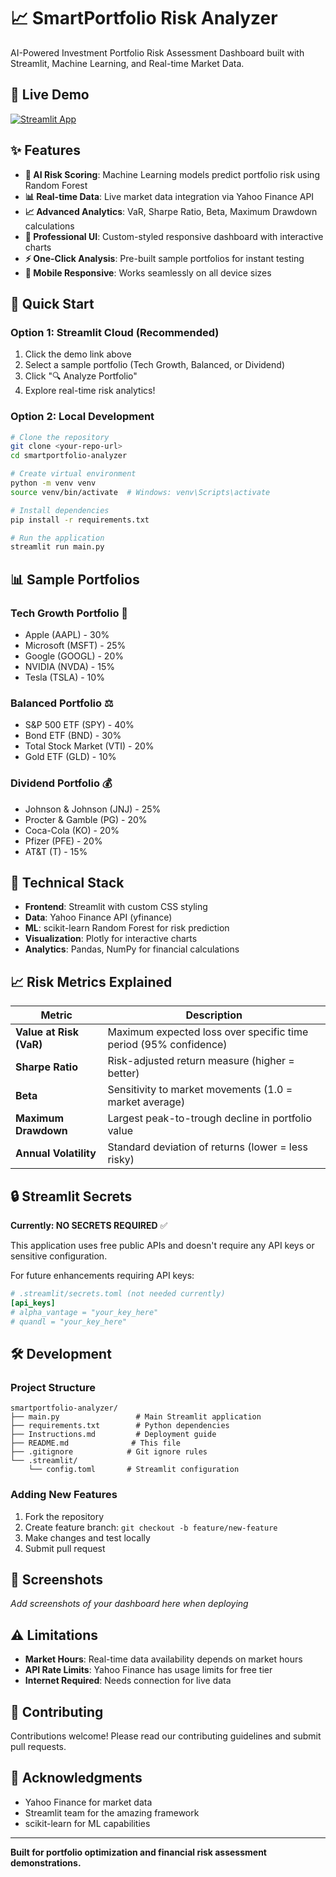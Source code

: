 # 📈 SmartPortfolio Risk Analyzer

AI-Powered Investment Portfolio Risk Assessment Dashboard built with Streamlit, Machine Learning, and Real-time Market Data.

## 🚀 Live Demo

[![Streamlit App](https://static.streamlit.io/badges/streamlit_badge_black_white.svg)](your-app-url-here)

## ✨ Features

- **🤖 AI Risk Scoring**: Machine Learning models predict portfolio risk using Random Forest
- **📊 Real-time Data**: Live market data integration via Yahoo Finance API
- **📈 Advanced Analytics**: VaR, Sharpe Ratio, Beta, Maximum Drawdown calculations
- **🎨 Professional UI**: Custom-styled responsive dashboard with interactive charts
- **⚡ One-Click Analysis**: Pre-built sample portfolios for instant testing
- **📱 Mobile Responsive**: Works seamlessly on all device sizes

## 🎯 Quick Start

### Option 1: Streamlit Cloud (Recommended)
1. Click the demo link above
2. Select a sample portfolio (Tech Growth, Balanced, or Dividend)
3. Click "🔍 Analyze Portfolio"
4. Explore real-time risk analytics!

### Option 2: Local Development
```bash
# Clone the repository
git clone <your-repo-url>
cd smartportfolio-analyzer

# Create virtual environment
python -m venv venv
source venv/bin/activate  # Windows: venv\Scripts\activate

# Install dependencies
pip install -r requirements.txt

# Run the application
streamlit run main.py
```

## 📊 Sample Portfolios

### Tech Growth Portfolio 🚀
- Apple (AAPL) - 30%
- Microsoft (MSFT) - 25%
- Google (GOOGL) - 20%
- NVIDIA (NVDA) - 15%
- Tesla (TSLA) - 10%

### Balanced Portfolio ⚖️
- S&P 500 ETF (SPY) - 40%
- Bond ETF (BND) - 30%
- Total Stock Market (VTI) - 20%
- Gold ETF (GLD) - 10%

### Dividend Portfolio 💰
- Johnson & Johnson (JNJ) - 25%
- Procter & Gamble (PG) - 20%
- Coca-Cola (KO) - 20%
- Pfizer (PFE) - 20%
- AT&T (T) - 15%

## 🔧 Technical Stack

- **Frontend**: Streamlit with custom CSS styling
- **Data**: Yahoo Finance API (yfinance)
- **ML**: scikit-learn Random Forest for risk prediction
- **Visualization**: Plotly for interactive charts
- **Analytics**: Pandas, NumPy for financial calculations

## 📈 Risk Metrics Explained

| Metric | Description |
|--------|-------------|
| **Value at Risk (VaR)** | Maximum expected loss over specific time period (95% confidence) |
| **Sharpe Ratio** | Risk-adjusted return measure (higher = better) |
| **Beta** | Sensitivity to market movements (1.0 = market average) |
| **Maximum Drawdown** | Largest peak-to-trough decline in portfolio value |
| **Annual Volatility** | Standard deviation of returns (lower = less risky) |

## 🔒 Streamlit Secrets

**Currently: NO SECRETS REQUIRED** ✅

This application uses free public APIs and doesn't require any API keys or sensitive configuration.

For future enhancements requiring API keys:
```toml
# .streamlit/secrets.toml (not needed currently)
[api_keys]
# alpha_vantage = "your_key_here"
# quandl = "your_key_here"
```

## 🛠️ Development

### Project Structure
```
smartportfolio-analyzer/
├── main.py                 # Main Streamlit application
├── requirements.txt        # Python dependencies
├── Instructions.md         # Deployment guide
├── README.md              # This file
├── .gitignore            # Git ignore rules
└── .streamlit/
    └── config.toml       # Streamlit configuration
```

### Adding New Features
1. Fork the repository
2. Create feature branch: `git checkout -b feature/new-feature`
3. Make changes and test locally
4. Submit pull request

## 📱 Screenshots

*Add screenshots of your dashboard here when deploying*

## ⚠️ Limitations

- **Market Hours**: Real-time data availability depends on market hours
- **API Rate Limits**: Yahoo Finance has usage limits for free tier
- **Internet Required**: Needs connection for live data 

## 🤝 Contributing

Contributions welcome! Please read our contributing guidelines and submit pull requests.



## 🙏 Acknowledgments

- Yahoo Finance for market data
- Streamlit team for the amazing framework
- scikit-learn for ML capabilities

---

**Built for portfolio optimization and financial risk assessment demonstrations.**
